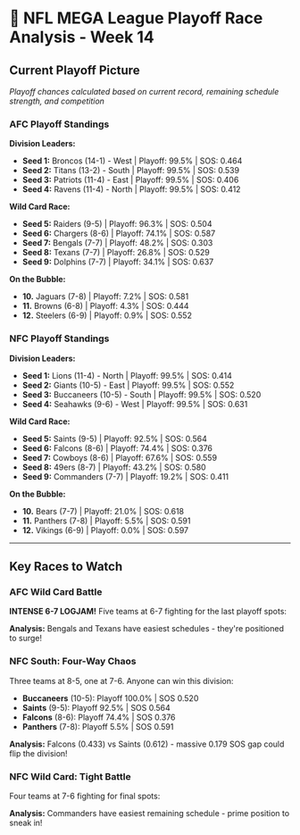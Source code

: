 # 🏈 NFL MEGA League Playoff Race Analysis - Week 14

## Current Playoff Picture

*Playoff chances calculated based on current record, remaining schedule strength, and competition*

### AFC Playoff Standings

**Division Leaders:**
- **Seed 1:** Broncos (14-1) - West | Playoff: 99.5% | SOS: 0.464
- **Seed 2:** Titans (13-2) - South | Playoff: 99.5% | SOS: 0.539
- **Seed 3:** Patriots (11-4) - East | Playoff: 99.5% | SOS: 0.406
- **Seed 4:** Ravens (11-4) - North | Playoff: 99.5% | SOS: 0.412

**Wild Card Race:**
- **Seed 5:** Raiders (9-5) | Playoff: 96.3% | SOS: 0.504
- **Seed 6:** Chargers (8-6) | Playoff: 74.1% | SOS: 0.587
- **Seed 7:** Bengals (7-7) | Playoff: 48.2% | SOS: 0.303
- **Seed 8:** Texans (7-7) | Playoff: 26.8% | SOS: 0.529
- **Seed 9:** Dolphins (7-7) | Playoff: 34.1% | SOS: 0.637

**On the Bubble:**
- **10.** Jaguars (7-8) | Playoff: 7.2% | SOS: 0.581
- **11.** Browns (6-8) | Playoff: 4.3% | SOS: 0.444
- **12.** Steelers (6-9) | Playoff: 0.9% | SOS: 0.552

### NFC Playoff Standings

**Division Leaders:**
- **Seed 1:** Lions (11-4) - North | Playoff: 99.5% | SOS: 0.414
- **Seed 2:** Giants (10-5) - East | Playoff: 99.5% | SOS: 0.552
- **Seed 3:** Buccaneers (10-5) - South | Playoff: 99.5% | SOS: 0.520
- **Seed 4:** Seahawks (9-6) - West | Playoff: 99.5% | SOS: 0.631

**Wild Card Race:**
- **Seed 5:** Saints (9-5) | Playoff: 92.5% | SOS: 0.564
- **Seed 6:** Falcons (8-6) | Playoff: 74.4% | SOS: 0.376
- **Seed 7:** Cowboys (8-6) | Playoff: 67.6% | SOS: 0.559
- **Seed 8:** 49ers (8-7) | Playoff: 43.2% | SOS: 0.580
- **Seed 9:** Commanders (7-7) | Playoff: 19.2% | SOS: 0.411

**On the Bubble:**
- **10.** Bears (7-7) | Playoff: 21.0% | SOS: 0.618
- **11.** Panthers (7-8) | Playoff: 5.5% | SOS: 0.591
- **12.** Vikings (6-9) | Playoff: 0.0% | SOS: 0.597

---

## Key Races to Watch

### AFC Wild Card Battle

**INTENSE 6-7 LOGJAM!** Five teams at 6-7 fighting for the last playoff spots:


**Analysis:** Bengals and Texans have easiest schedules - they're positioned to surge!

### NFC South: Four-Way Chaos

Three teams at 8-5, one at 7-6. Anyone can win this division:

- **Buccaneers** (10-5): Playoff 100.0% | SOS 0.520
- **Saints** (9-5): Playoff 92.5% | SOS 0.564
- **Falcons** (8-6): Playoff 74.4% | SOS 0.376
- **Panthers** (7-8): Playoff 5.5% | SOS 0.591

**Analysis:** Falcons (0.433) vs Saints (0.612) - massive 0.179 SOS gap could flip the division!

### NFC Wild Card: Tight Battle

Four teams at 7-6 fighting for final spots:


**Analysis:** Commanders have easiest remaining schedule - prime position to sneak in!
